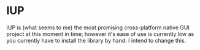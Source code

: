 # IUP
IUP is (what seems to me) the most promising cross-platform native GUI project at this moment in time; however it's ease of use is currently low as you currently have to install the library by hand. I intend to change this.
